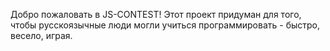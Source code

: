 Добро пожаловать в JS-CONTEST!
Этот проект придуман для того, чтобы русскоязычные люди могли учиться программировать - быстро, весело, играя.
